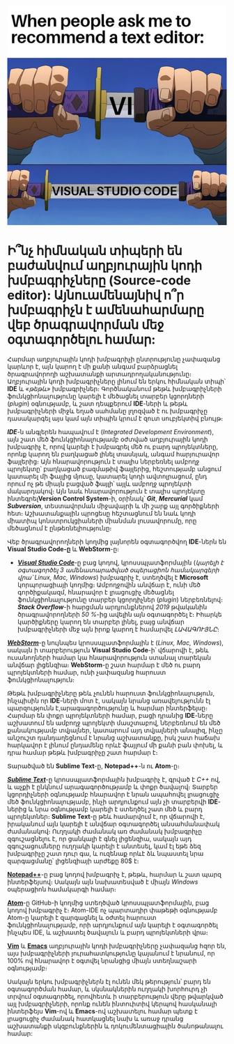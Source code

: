 ![VS Code](./images//source_code_editor.jpg)

# Ի՞նչ հիմնական տիպերի են բաժանվում աղբյուրային կոդի խմբագրիչները (Source-code editor): Այնուամենայնիվ ո՞ր խմբագրիչն է ամենահարմարը վեբ ծրագրավորման մեջ օգտագործելու համար:

Հարմար աղբյուրային կոդի խմբագրիչի ընտրությունը չափազանց կարևոր է, այն կարող է մի քանի անգամ բարձրացնել ծրագրավորողի աշխատանքի արտադրողականությունը։ Աղբյուրային կոդի խմբագրիչները լինում են երկու հիմնական տիպի՝ **IDE** և _«թեթև»_ խմբագրիչներ։
Գործնականում թեթև խմբագրիչների ֆունկցիոնալությունը կարելի է մեծացնել տարբեր կցորդների (_plugin_) օգնությամբ, և շատ դեպքերում **IDE**-ների և թեթև խմբագրիչների միջև եղած սահմանը լղոզված է ու խմբագրիչը դասակարգել այս կամ այն տիպին կրում է զուտ սուբյեկտիվ բնույթ։

**_IDE_**-ն անգլերեն հապավում է (_Integrated Development Environment_), այն շատ մեծ ֆունկցիոնալությամբ օժտված աղբյուրային կոդի խմբագրիչ է, որով կարելի է խմբագրել մեծ ու բարդ պրոյեկտները, որոնք կարող են բաղկացած լինել տասնյակ, անգամ հարյուրավոր ֆայլերից։ Այն հնարավորություն է տալիս ներբեռնել ամբողջ պրոյեկտը՝ բաղկացած բազմաթիվ ֆայլերից, հեշտությամբ անցում կատարել մի ֆայլից մյուսը, կատարել կոդի ավտոլրացում, ընդ որում ոչ թե միայն բացված ֆայլի՝ այլև ամբողջ պրոյեկտի մակարդակով։ Այն նաև հնարավորություն է տալիս պրոյեկտը ինտեգրել**Version Control System**-ի, օրինակ՝ **_Git_**, **_Mercurial_** կամ **_Subversion_**, տեստավորման միջավայրի և մի շարք այլ գործիքների հետ։ Աշխատանքային պրոցեսը հեշտացնում են նաև կոդի միատիպ կոնստրուկցիաների միանման լուսավորումը, որը մեծացնում է ընթեռնելիությունը։

Վեբ ծրագրավորողների կողմից լայնորեն օգտագործվող **IDE**-ներն են **Visual Studio Code-ը** և **WebStorm**-ը։

- [**_Visual Studio Code_**](https://code.visualstudio.com/)-ը բաց կոդով, կրոսսպլատֆորմային (_կարելի է օգտագործել 3 ամենատարածված օպերացիոն համակարգերի վրա՝ Linux, Mac, Windows_) խմբագրիչ է, ստեղծվել է **Microsoft** կորպորացիայի կողմից։ Ամբողջովին անվճար է, ունի մեծ գործիքակազմ, հնարավոր է լրացուցիչ մեծացնել ֆունկցիոնալությունը տարբեր կցորդիչներ (_plugin_) ներբեռնելով։ **_Stack Overflow_**-ի հարցման արդյունքներով _2019_ թվականին ծրագրավորողների _50 %_-ից ավելին այն օգտագործել է։ Իհարկե կարծիքները կարող են տարբեր լինել, բայց անվճար խմբագրիչների մեջ այն իրոք կարող է համարվել _ԼԱՎԱԳՈՒՅՆԸ_։

[**_WebStorm_**](https://www.jetbrains.com/webstorm/)-ը նույնպես կրոսսպլատֆորմային է (_Linux, Mac, Windows_), սակայն ի տարբերություն **Visual Studio Code**-ի՝ վճարովի է, թեև ուսանողների համար կա հնարավորություն ստանալ տարեկան անվճար լիցենզիա։ **WebStorm**-ը շատ հարմար է մեծ ու բարդ պրոյեկտների համար, ունի չափազանց հարուստ ֆունկցիոնալություն։

Թեթև խմբագրիչները թեև չունեն հարուստ ֆունկցիոնալություն, ինչպիսին որ **IDE**-ների մոտ է, սակայն նրանց առավելությունն էլ պարզությունն է,արագագործությունը և հարմար ինտերֆեյսը։ Հարմար են փոքր պրոյեկտների համար, բացի դրանից **IDE**-ները աշխատում են ամբողջ պրոյեկտի մասշտաբով, ներբեռնում են մեծ քանակությամբ տվյալներ, կատարում այդ տվյալների անալիզ, ինչը անշուշտ դանդաղեցնում է նրանց աշխատանքը, իսկ շատ հաճախ հարկավոր է լինում ընդամենը որևէ ֆայլում մի քանի բան փոխել, և դրա համար թեթև խմբագրիչը շատ հարմար է։

Տարածված են **Sublime Text**-ը, **Notepad++**-ն ու **Atom**-ը։

[**_Sublime Text_**](https://www.sublimetext.com/)-ը կրոսսպլատֆորմային խմբագրիչ է, գրված է _C++_ ով, և աչքի է ընկնում արագագործությամբ և փոքր ծավալով։ Տարբեր կցորդիչների օգնությամբ հնարավոր է նրան ապահովել լրացուցիչ մեծ ֆունկցիոնալությամբ, ինչի արդյունքում այն չի տարբերվի **IDE**-ներից և նրա օգնությամբ կարելի է ստեղծել շատ մեծ և բարդ պրոյեկտներ։ **Sublime Text**-ը թեև համարվում է, որ վճարովի է, իրականում այն կարելի է անվճար օգտագործել անսահմանափակ ժամանակով։ Ուղղակի ժամանակ առ ժամանակ խմբագրիչը զգուշացնելու է, որ ցանկալի է գնել լիցենզիա, սակայն այդ զգուշացումները ուղղակի կարելի է անտեսել, կամ էլ եթե ձեզ խմբագրիչը շատ դուր գա, և ուզենաք որևէ ձև նպաստել նրա զարգացմանը՝ լիցենզիայի արժեքը 80$ է։

[**Notepad++**](https://notepad-plus-plus.org/downloads/)-ը բաց կոդով խմբագրիչ է, թեթև, հարմար և շատ պարզ ինտերֆեյսով։ Սակայն այն նախատեսված է միայն _Windows_ օպերացիոն համակարգի համար։

[**Atom**](https://atom.io/)-ը GitHub-ի կողմից ստեղծված կրոսսպլատֆորմային, բաց կոդով խմբագրիչ է։ Atom-IDE ոչ պարտադիր փաթեթի օգնությամբ Atom-ը կարելի է զարգացնել և օժտել հարուստ ֆունկցիոնալությամբ, որի արդյունքում այն կարելի է օգտագործել ինչպես IDE, և աշխատել ծավալուն և բարդ պրոյեկտների վրա։

[**Vim**](https://www.vim.org/) և [**Emacs**](https://www.gnu.org/software/emacs/) աղբյուրային կոդի խմբագրիչները չափազանց հզոր են, այս խմբագրիչների յուրահատկությունը կայանում է նրանում, որ 100% ով հնարավոր է օգտվել նրանցից միայն ստեղնաշարի օգնությամբ։

Սակայն երկու խմբագրիչներն էլ ունեն մեկ թերություն՝ բարդ են օգտագործման համար, և սկսնակներին ուղղակի խորհուրդ չի տրվում օգտագործել, որովհետև ի տարբերություն վերը թվարկված այլ խմբագրիչների, որոնք ունեն ինտուիտիվ կերպով հասկանալի ինտերֆեյս **Vim**-ով և **Emacs**-ով աշխատելու համար պետք է լրացուցիչ ժամանակ հատկացնել նախ և առաջ դրանց աշխատանքի սկզբունքներին և դոկումենտացիային ծանոթանալու համար:
